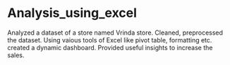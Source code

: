 # Analysis_using_excel
Analyzed a dataset of a store named Vrinda store.
Cleaned, preprocessed the dataset.
Using vaious tools of Excel like pivot table, formatting etc. created a dynamic dashboard.
Provided useful insights to increase the sales.
